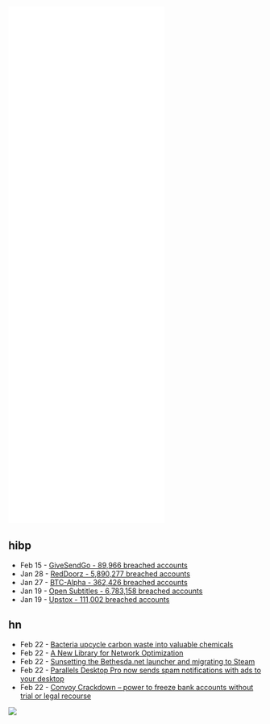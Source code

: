 ![Metrics](https://raw.githubusercontent.com/phixion/phixion/master/metrics.svg)

## hibp

<!--
for https://github.com/phixion/phixion/blob/main/.github/workflows/feeds.yml
-->
<!--START_SECTION:haveibeenpwnd-->
- Feb 15 - [GiveSendGo - 89,966 breached accounts](https://haveibeenpwned.com/PwnedWebsites#GiveSendGo)
- Jan 28 - [RedDoorz - 5,890,277 breached accounts](https://haveibeenpwned.com/PwnedWebsites#RedDoorz)
- Jan 27 - [BTC-Alpha - 362,426 breached accounts](https://haveibeenpwned.com/PwnedWebsites#BTCAlpha)
- Jan 19 - [Open Subtitles - 6,783,158 breached accounts](https://haveibeenpwned.com/PwnedWebsites#OpenSubtitles)
- Jan 19 - [Upstox - 111,002 breached accounts](https://haveibeenpwned.com/PwnedWebsites#Upstox)
<!--END_SECTION:haveibeenpwnd-->

## hn

<!--
for https://github.com/phixion/phixion/blob/main/.github/workflows/feeds.yml
-->
<!--START_SECTION:hn-->
- Feb 22 - [Bacteria upcycle carbon waste into valuable chemicals](https://news.northwestern.edu/stories/2022/02/bacteria-upcycle-carbon-waste-into-valuable-chemicals/)
- Feb 22 - [A New Library for Network Optimization](https://opensource.googleblog.com/2022/02/A-New-Library-for-Network-Optimization.html)
- Feb 22 - [Sunsetting the Bethesda.net launcher and migrating to Steam](https://bethesda.net/en/article/2RXxG1y000NWupPalzLblG/sunsetting-the-bethesda-net-launcher-and-migrating-to-steam)
- Feb 22 - [Parallels Desktop Pro now sends spam notifications with ads to your desktop](https://old.reddit.com/r/MacOS/comments/syjhix/parallels_desktop_pro_now_sends_spam/)
- Feb 22 - [Convoy Crackdown – power to freeze bank accounts without trial or legal recourse](https://thezvi.substack.com/p/convoy-crackdown)
<!--END_SECTION:hn-->

<!--
for https://yhype.me
-->
![](https://hit.yhype.me/github/profile?user_id=13013670)
